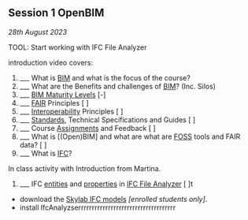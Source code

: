 ## Session 1 OpenBIM

*28th August 2023*

TOOL: Start working with IFC File Analyzer

introduction video covers:
1. ___ What is [BIM] and what is the focus of the course?
1. ___ What are the Benefits and challenges of [BIM]? (Inc. Silos)
1. ___ [BIM Maturity Levels] [-]
1. ___ [FAIR] Principles [ ]
1. ___ [Interoperability] Principles [ ]
1. ___ [Standards], Technical Specifications and Guides [ ]
2. ___ Course [Assignments](/Assignments) and Feedback [ ]
1. ___ What is [(Open)BIM] and what are what are [FOSS] tools and FAIR data?  [ ]
1. ___ What is [IFC]?

In class activity with Introduction from Martina.

1. ___ IFC [entities] and [properties] in [IFC File Analyzer] [ ]t

* download the [Skylab IFC models](https://learn.inside.dtu.dk/d2l/le/content/167582/Home) *[enrolled students only]*.
* install IfcAnalyzserrrrrrrrrrrrrrrrrrrrrrrrrrrrrrrrrrrr

<!-- links -->

[BIM]: /Concepts/BIM
[BIM Maturity Levels]: /Concepts/Levels
[IFC]: /Concepts/IFC
[FAIR]: /Concepts/FAIR
[FOSS]: /Concepts/SoftwareLicences
[Interoperability]: /Concepts/Interoperability
[Standards]: /Concepts/Standards
[entities]: /Concepts/Entities
[properties]: /Concepts/Properties
[IFC File Analyzer]: /Concepts/IFCFileAnalyzer
